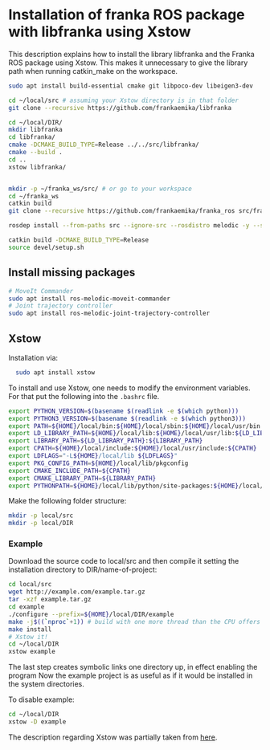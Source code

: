 # Installation of franka ROS package with libfranka using Xstow

This description explains how to install the library libfranka and the Franka ROS package using Xstow.
This makes it unnecessary to give the library path when running catkin_make on the workspace.

```bash
sudo apt install build-essential cmake git libpoco-dev libeigen3-dev

cd ~/local/src # assuming your Xstow directory is in that folder
git clone --recursive https://github.com/frankaemika/libfranka

cd ~/local/DIR/
mkdir libfranka
cd libfranka/
cmake -DCMAKE_BUILD_TYPE=Release ../../src/libfranka/
cmake --build .
cd ..
xstow libfranka/


mkdir -p ~/franka_ws/src/ # or go to your workspace
cd ~/franka_ws
catkin build
git clone --recursive https://github.com/frankaemika/franka_ros src/franka_ros

rosdep install --from-paths src --ignore-src --rosdistro melodic -y --skip-keys libfranka

catkin build -DCMAKE_BUILD_TYPE=Release
source devel/setup.sh
```

## Install missing packages

```bash
# MoveIt Commander
sudo apt install ros-melodic-moveit-commander
# Joint trajectory controller
sudo apt install ros-melodic-joint-trajectory-controller
```

## Xstow

Installation via:

```bash
  sudo apt install xstow
```

To install and use Xstow, one needs to modify the environment variables.
For that put the following into the `.bashrc` file.

```bash
export PYTHON_VERSION=$(basename $(readlink -e $(which python)))
export PYTHON3_VERSION=$(basename $(readlink -e $(which python3)))
export PATH=${HOME}/local/bin:${HOME}/local/sbin:${HOME}/local/usr/bin:${PATH}
export LD_LIBRARY_PATH=${HOME}/local/lib:${HOME}/local/usr/lib:${LD_LIBRARY_PATH}
export LIBRARY_PATH=${LD_LIBRARY_PATH}:${LIBRARY_PATH}
export CPATH=${HOME}/local/include:${HOME}/local/usr/include:${CPATH}
export LDFLAGS="-L${HOME}/local/lib ${LDFLAGS}"
export PKG_CONFIG_PATH=${HOME}/local/lib/pkgconfig
export CMAKE_INCLUDE_PATH=${CPATH}
export CMAKE_LIBRARY_PATH=${LIBRARY_PATH}
export PYTHONPATH=${HOME}/local/lib/python/site-packages:${HOME}/local/lib/python3/site-packages:${HOME}/local/lib/${PYTHON_VERSION}/site-packages:${HOME}/local/lib/${PYTHON_VERSION}/dist-packages:${HOME}/local/lib/${PYTHON3_VERSION}/site-packages:${HOME}/local/lib/${PYTHON3_VERSION}/dist-packages:${HOME}/local/lib/python/dist-packages:${HOME}/local/lib/python3/dist-packages:${PYTHONPATH}
```

Make the following folder structure:

```bash
mkdir -p local/src
mkdir -p local/DIR
```

### Example

Download the source code to local/src and then compile it setting the installation directory to DIR/name-of-project:

```bash
cd local/src
wget http://example.com/example.tar.gz
tar -xzf example.tar.gz
cd example
./configure --prefix=${HOME}/local/DIR/example
make -j$((`nproc`+1)) # build with one more thread than the CPU offers
make install
# Xstow it!
cd ~/local/DIR
xstow example
```

The last step creates symbolic links one directory up, in effect enabling the program
Now the example project is as useful as if it would be installed in the system directories.

To disable example:

```bash
cd ~/local/DIR
xstow -D example
```

The description regarding Xstow was partially taken from [here](https://wiki.arcoslab.org/doku.php?id=tutorials:using_xstow_for_local_installations).
